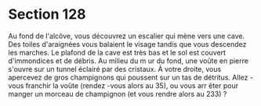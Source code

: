 # Section 128

Au fond de l'alcôve, vous découvrez un escalier qui mène vers une cave. Des toiles
d'araignées vous balaient le visage tandis que vous descendez les marches. Le plafond de
la cave est très bas et le sol est couvert d'immondices et de débris. Au milieu du m ur du
fond, une voûte en pierre s'ouvre sur un tunnel éclairé par des cristaux. À votre droite,
vous apercevez de gros champignons qui poussent sur un tas de détritus. Allez -vous
franchir la voûte (rendez -vous alors au 35), ou vous arr êter pour manger un morceau de
champignon (et vous rendre alors au 233) ?